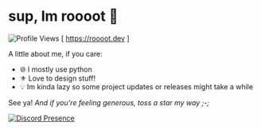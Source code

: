 # sup, Im roooot 🍏
![Profile Views](https://komarev.com/ghpvc/?username=agenericapple&style=for-the-badge&color=green)
[ https://roooot.dev ]

A little about me, if you care:
- 🌐 I mostly use python
- ⚜️ Love to design stuff!
- 💡 Im kinda lazy so some project updates or releases might take a while

See ya! *And if you're feeling generous, toss a star my way ;-;*

[![Discord Presence](https://lanyard.cnrad.dev/api/919268666305024010)](https://discord.com/users/919268666305024010)
